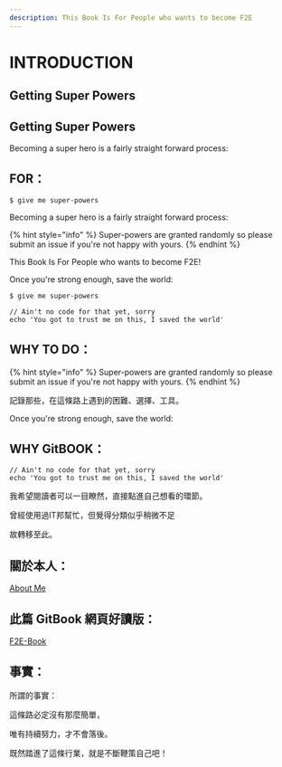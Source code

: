```yaml
---
description: This Book Is For People who wants to become F2E
---
```


# INTRODUCTION

## Getting Super Powers

## Getting Super Powers

Becoming a super hero is a fairly straight forward process:

## FOR：

```
$ give me super-powers
```

Becoming a super hero is a fairly straight forward process:

{% hint style="info" %}
 Super-powers are granted randomly so please submit an issue if you're not happy with yours.
{% endhint %}

This Book Is For People who wants to become F2E!

Once you're strong enough, save the world:

```
$ give me super-powers
```

```
// Ain't no code for that yet, sorry
echo 'You got to trust me on this, I saved the world'
```

## WHY  TO DO：

{% hint style="info" %}
 Super-powers are granted randomly so please submit an issue if you're not happy with yours.
{% endhint %}

記錄那些，在這條路上遇到的困難、選擇、工具。

Once you're strong enough, save the world:

## WHY  GitBOOK：

```
// Ain't no code for that yet, sorry
echo 'You got to trust me on this, I saved the world'
```

我希望閱讀者可以一目瞭然，直接點進自己想看的環節。





曾經使用過IT邦幫忙，但覺得分類似乎稍微不足

故轉移至此。

## 關於本人：

[About Me](https://liugoldent.github.io/LgtProfile/profile.html)

## 此篇 GitBook 網頁好讀版：

[F2E-Book](https://liugoldent.gitbook.io/workspace/)

## 事實：

所謂的事實：  
  
這條路必定沒有那麼簡單，

唯有持續努力，才不會落後。

既然踏進了這條行業，就是不斷鞭策自己吧！



